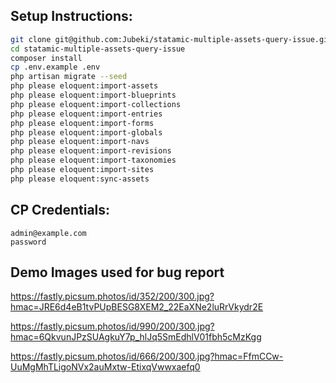 ## Setup Instructions:

```bash
git clone git@github.com:Jubeki/statamic-multiple-assets-query-issue.git
cd statamic-multiple-assets-query-issue
composer install
cp .env.example .env
php artisan migrate --seed
php please eloquent:import-assets
php please eloquent:import-blueprints
php please eloquent:import-collections
php please eloquent:import-entries
php please eloquent:import-forms
php please eloquent:import-globals
php please eloquent:import-navs
php please eloquent:import-revisions
php please eloquent:import-taxonomies
php please eloquent:import-sites
php please eloquent:sync-assets
```

## CP Credentials:

```plain
admin@example.com
password
```

## Demo Images used for bug report

https://fastly.picsum.photos/id/352/200/300.jpg?hmac=JRE6d4eB1tvPUpBESG8XEM2_22EaXNe2luRrVkydr2E

https://fastly.picsum.photos/id/990/200/300.jpg?hmac=6QkvunJPzSUAgkuY7p_hlJq5SmEdhlV01fbh5cMzKgg

https://fastly.picsum.photos/id/666/200/300.jpg?hmac=FfmCCw-UuMgMhTLigoNVx2auMxtw-EtixqVwwxaefq0

